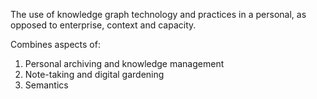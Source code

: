 The use of knowledge graph technology and practices in a personal, as opposed to enterprise, context and capacity.

Combines aspects of:
1. Personal archiving and knowledge management
2. Note-taking and digital gardening
3. Semantics